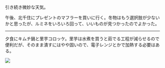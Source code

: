 引き続き微妙な天気。

午後、北千住にプレゼントのマフラーを買いに行く。冬物はもう選択肢が少ないかと思ったが、ルミネをいろいろ回って、いいものが見つかったのでよかった。

---

夕食にキムチ鍋と里芋コロッケ。里芋は水煮を買うと茹でる工程が減らせるので便利だが、そのまま潰すにはやや固いので、電子レンジとかで加熱する必要はある。

![](https://photos.apkas.net/medium/202401/20240121-190210.webp)
